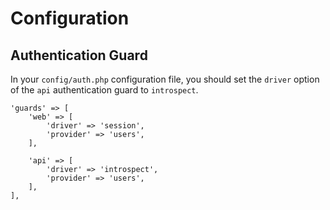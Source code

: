 # Configuration

## Authentication Guard

In your `config/auth.php` configuration file, you should set the `driver` option of the `api` authentication guard to `introspect`.

```text
'guards' => [
    'web' => [
        'driver' => 'session',
        'provider' => 'users',
    ],

    'api' => [
        'driver' => 'introspect',
        'provider' => 'users',
    ],
],
```

